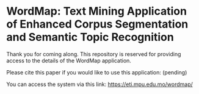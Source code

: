 # WordMap: Text Mining Application of Enhanced Corpus Segmentation and Semantic Topic Recognition

Thank you for coming along. This repository is reserved for providing access to the details of the WordMap application.

Please cite this paper if you would like to use this application: (pending)

You can access the system via this link: https://eti.mpu.edu.mo/wordmap/
